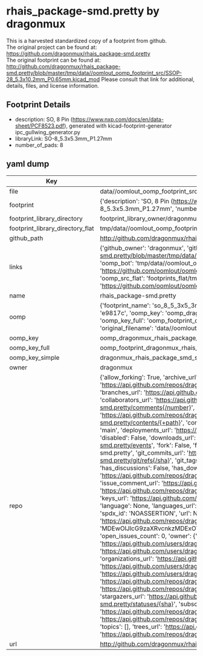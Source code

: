 # rhais_package-smd.pretty by dragonmux  
This is a harvested standardized copy of a footprint from github.  
The original project can be found at:  
https://github.com/dragonmux/rhais_package-smd.pretty  
The original footprint can be found at:
http://github.com/dragonmux/rhais_package-smd.pretty/blob/master/tmp/data//oomlout_oomp_footprint_src/SSOP-28_5.3x10.2mm_P0.65mm.kicad_mod
Please consult that link for additional, details, files, and license information.  
## Footprint Details
* description: SO, 8 Pin (https://www.nxp.com/docs/en/data-sheet/PCF8523.pdf), generated with kicad-footprint-generator ipc_gullwing_generator.py  
* libraryLink: SO-8_5.3x5.3mm_P1.27mm  
* number_of_pads: 8  
## yaml dump  
| Key | Value |  
| --- | --- |  
| file | data//oomlout_oomp_footprint_src/rhais_package-smd.pretty/SO-8_5.3x5.3mm_P1.27mm.kicad_mod |  
| footprint | {'description': 'SO, 8 Pin (https://www.nxp.com/docs/en/data-sheet/PCF8523.pdf), generated with kicad-footprint-generator ipc_gullwing_generator.py', 'libraryLink': 'SO-8_5.3x5.3mm_P1.27mm', 'number_of_pads': 8} |  
| footprint_library_directory | footprint_library_owner/dragonmux_rhais_package-smd.pretty |  
| footprint_library_directory_flat | tmp/data//oomlout_oomp_footprint_src/footprints_flat/dragonmux_rhais_package_smd_so_8_5_3x5_3mm_p1_27mm/working |  
| github_path | http://github.com/dragonmux/rhais_package-smd.pretty/blob/master/tmp/data//oomlout_oomp_footprint_src/SO-8_5.3x5.3mm_P1.27mm.kicad_mod |  
| links | {'github_owner': 'dragonmux', 'github_repo_name': 'rhais_package-smd.pretty', 'github_src': 'http://github.com/dragonmux/rhais_package-smd.pretty/blob/master/tmp/data//oomlout_oomp_footprint_src/SSOP-28_5.3x10.2mm_P0.65mm.kicad_mod', 'github_src_repo': 'https://github.com/dragonmux/rhais_package-smd.pretty', 'oomp_bot': 'tmp/data//oomlout_oomp_footprint_src/footprints/dragonmux_rhais_package_smd_so_8_5_3x5_3mm_p1_27mm/working', 'oomp_bot_github': 'https://github.com/oomlout/oomlout_oomp_footprint_bot/tree/main/tmp/data//oomlout_oomp_footprint_src/footprints/dragonmux_rhais_package_smd_so_8_5_3x5_3mm_p1_27mm/working', 'oomp_src_flat': 'footprints_flat/tmp/data//oomlout_oomp_footprint_src/footprints_flat/dragonmux_rhais_package_smd_so_8_5_3x5_3mm_p1_27mm/working', 'oomp_src_flat_github': 'https://github.com/oomlout/oomlout_oomp_footprint_src/tree/main/tmp/data//oomlout_oomp_footprint_src/footprints_flat/dragonmux_rhais_package_smd_so_8_5_3x5_3mm_p1_27mm/working'} |  
| name | rhais_package-smd.pretty |  
| oomp | {'footprint_name': 'so_8_5_3x5_3mm_p1_27mm', 'library_name': 'rhais_package_smd', 'md5': 'e9817c2a1732024ab2687df4a792f22c', 'md5_10': 'e9817c2a17', 'md5_5': 'e9817', 'md5_6': 'e9817c', 'oomp_key': 'oomp_dragonmux_rhais_package_smd_so_8_5_3x5_3mm_p1_27mm', 'oomp_key_extra': 'oomp_footprint_dragonmux_rhais_package_smd_so_8_5_3x5_3mm_p1_27mm', 'oomp_key_full': 'oomp_footprint_dragonmux_rhais_package_smd_so_8_5_3x5_3mm_p1_27mm_e9817c', 'oomp_key_simple': 'dragonmux_rhais_package_smd_so_8_5_3x5_3mm_p1_27mm', 'original_filename': 'data//oomlout_oomp_footprint_src/rhais_package-smd.pretty/SO-8_5.3x5.3mm_P1.27mm.kicad_mod', 'owner_name': 'dragonmux'} |  
| oomp_key | oomp_dragonmux_rhais_package_smd_so_8_5_3x5_3mm_p1_27mm |  
| oomp_key_full | oomp_footprint_dragonmux_rhais_package_smd_so_8_5_3x5_3mm_p1_27mm |  
| oomp_key_simple | dragonmux_rhais_package_smd_so_8_5_3x5_3mm_p1_27mm |  
| owner | dragonmux |  
| repo | {'allow_forking': True, 'archive_url': 'https://api.github.com/repos/dragonmux/rhais_package-smd.pretty/{archive_format}{/ref}', 'archived': False, 'assignees_url': 'https://api.github.com/repos/dragonmux/rhais_package-smd.pretty/assignees{/user}', 'blobs_url': 'https://api.github.com/repos/dragonmux/rhais_package-smd.pretty/git/blobs{/sha}', 'branches_url': 'https://api.github.com/repos/dragonmux/rhais_package-smd.pretty/branches{/branch}', 'clone_url': 'https://github.com/dragonmux/rhais_package-smd.pretty.git', 'collaborators_url': 'https://api.github.com/repos/dragonmux/rhais_package-smd.pretty/collaborators{/collaborator}', 'comments_url': 'https://api.github.com/repos/dragonmux/rhais_package-smd.pretty/comments{/number}', 'commits_url': 'https://api.github.com/repos/dragonmux/rhais_package-smd.pretty/commits{/sha}', 'compare_url': 'https://api.github.com/repos/dragonmux/rhais_package-smd.pretty/compare/{base}...{head}', 'contents_url': 'https://api.github.com/repos/dragonmux/rhais_package-smd.pretty/contents/{+path}', 'contributors_url': 'https://api.github.com/repos/dragonmux/rhais_package-smd.pretty/contributors', 'created_at': '2020-10-04T17:50:52Z', 'default_branch': 'main', 'deployments_url': 'https://api.github.com/repos/dragonmux/rhais_package-smd.pretty/deployments', 'description': "DX-MON's SMD general silicon package footprints KiCad library", 'disabled': False, 'downloads_url': 'https://api.github.com/repos/dragonmux/rhais_package-smd.pretty/downloads', 'events_url': 'https://api.github.com/repos/dragonmux/rhais_package-smd.pretty/events', 'fork': False, 'forks': 0, 'forks_count': 0, 'forks_url': 'https://api.github.com/repos/dragonmux/rhais_package-smd.pretty/forks', 'full_name': 'dragonmux/rhais_package-smd.pretty', 'git_commits_url': 'https://api.github.com/repos/dragonmux/rhais_package-smd.pretty/git/commits{/sha}', 'git_refs_url': 'https://api.github.com/repos/dragonmux/rhais_package-smd.pretty/git/refs{/sha}', 'git_tags_url': 'https://api.github.com/repos/dragonmux/rhais_package-smd.pretty/git/tags{/sha}', 'git_url': 'git://github.com/dragonmux/rhais_package-smd.pretty.git', 'has_discussions': False, 'has_downloads': True, 'has_issues': True, 'has_pages': False, 'has_projects': True, 'has_wiki': True, 'homepage': '', 'hooks_url': 'https://api.github.com/repos/dragonmux/rhais_package-smd.pretty/hooks', 'html_url': 'https://github.com/dragonmux/rhais_package-smd.pretty', 'id': 301190910, 'is_template': False, 'issue_comment_url': 'https://api.github.com/repos/dragonmux/rhais_package-smd.pretty/issues/comments{/number}', 'issue_events_url': 'https://api.github.com/repos/dragonmux/rhais_package-smd.pretty/issues/events{/number}', 'issues_url': 'https://api.github.com/repos/dragonmux/rhais_package-smd.pretty/issues{/number}', 'keys_url': 'https://api.github.com/repos/dragonmux/rhais_package-smd.pretty/keys{/key_id}', 'labels_url': 'https://api.github.com/repos/dragonmux/rhais_package-smd.pretty/labels{/name}', 'language': None, 'languages_url': 'https://api.github.com/repos/dragonmux/rhais_package-smd.pretty/languages', 'license': {'key': 'other', 'name': 'Other', 'node_id': 'MDc6TGljZW5zZTA=', 'spdx_id': 'NOASSERTION', 'url': None}, 'merges_url': 'https://api.github.com/repos/dragonmux/rhais_package-smd.pretty/merges', 'milestones_url': 'https://api.github.com/repos/dragonmux/rhais_package-smd.pretty/milestones{/number}', 'mirror_url': None, 'name': 'rhais_package-smd.pretty', 'network_count': 0, 'node_id': 'MDEwOlJlcG9zaXRvcnkzMDExOTA5MTA=', 'notifications_url': 'https://api.github.com/repos/dragonmux/rhais_package-smd.pretty/notifications{?since,all,participating}', 'open_issues': 0, 'open_issues_count': 0, 'owner': {'avatar_url': 'https://avatars.githubusercontent.com/u/691140?v=4', 'events_url': 'https://api.github.com/users/dragonmux/events{/privacy}', 'followers_url': 'https://api.github.com/users/dragonmux/followers', 'following_url': 'https://api.github.com/users/dragonmux/following{/other_user}', 'gists_url': 'https://api.github.com/users/dragonmux/gists{/gist_id}', 'gravatar_id': '', 'html_url': 'https://github.com/dragonmux', 'id': 691140, 'login': 'dragonmux', 'node_id': 'MDQ6VXNlcjY5MTE0MA==', 'organizations_url': 'https://api.github.com/users/dragonmux/orgs', 'received_events_url': 'https://api.github.com/users/dragonmux/received_events', 'repos_url': 'https://api.github.com/users/dragonmux/repos', 'site_admin': False, 'starred_url': 'https://api.github.com/users/dragonmux/starred{/owner}{/repo}', 'subscriptions_url': 'https://api.github.com/users/dragonmux/subscriptions', 'type': 'User', 'url': 'https://api.github.com/users/dragonmux'}, 'private': False, 'pulls_url': 'https://api.github.com/repos/dragonmux/rhais_package-smd.pretty/pulls{/number}', 'pushed_at': '2022-02-24T14:58:36Z', 'releases_url': 'https://api.github.com/repos/dragonmux/rhais_package-smd.pretty/releases{/id}', 'size': 23, 'ssh_url': 'git@github.com:dragonmux/rhais_package-smd.pretty.git', 'stargazers_count': 0, 'stargazers_url': 'https://api.github.com/repos/dragonmux/rhais_package-smd.pretty/stargazers', 'statuses_url': 'https://api.github.com/repos/dragonmux/rhais_package-smd.pretty/statuses/{sha}', 'subscribers_count': 1, 'subscribers_url': 'https://api.github.com/repos/dragonmux/rhais_package-smd.pretty/subscribers', 'subscription_url': 'https://api.github.com/repos/dragonmux/rhais_package-smd.pretty/subscription', 'svn_url': 'https://github.com/dragonmux/rhais_package-smd.pretty', 'tags_url': 'https://api.github.com/repos/dragonmux/rhais_package-smd.pretty/tags', 'teams_url': 'https://api.github.com/repos/dragonmux/rhais_package-smd.pretty/teams', 'temp_clone_token': None, 'topics': [], 'trees_url': 'https://api.github.com/repos/dragonmux/rhais_package-smd.pretty/git/trees{/sha}', 'updated_at': '2022-02-24T04:16:25Z', 'url': 'https://api.github.com/repos/dragonmux/rhais_package-smd.pretty', 'visibility': 'public', 'watchers': 0, 'watchers_count': 0, 'web_commit_signoff_required': False} |  
| url | http://github.com/dragonmux/rhais_package-smd.pretty |  

